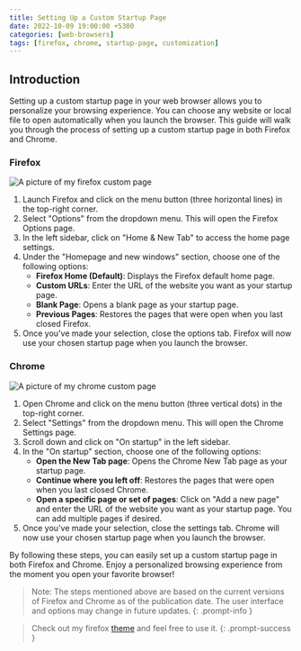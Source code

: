 ```yaml
---
title: Setting Up a Custom Startup Page
date: 2022-10-09 19:00:00 +5300
categories: [web-browsers]
tags: [firefox, chrome, startup-page, customization]
---
```


## Introduction

Setting up a custom startup page in your web browser allows you to personalize your browsing experience. You can choose any website or local file to open automatically when you launch the browser. This guide will walk you through the process of setting up a custom startup page in both Firefox and Chrome.

### Firefox

![A picture of my firefox custom page](https://raw.githubusercontent.com/fadh1l/TheBlog/main/_posts/assets/post3-firefox-startpage.png "Simple Start")

1. Launch Firefox and click on the menu button (three horizontal lines) in the top-right corner.
2. Select "Options" from the dropdown menu. This will open the Firefox Options page.
3. In the left sidebar, click on "Home & New Tab" to access the home page settings.
4. Under the "Homepage and new windows" section, choose one of the following options:
   - **Firefox Home (Default)**: Displays the Firefox default home page.
   - **Custom URLs**: Enter the URL of the website you want as your startup page.
   - **Blank Page**: Opens a blank page as your startup page.
   - **Previous Pages**: Restores the pages that were open when you last closed Firefox.
5. Once you've made your selection, close the options tab. Firefox will now use your chosen startup page when you launch the browser.

### Chrome

![A picture of my chrome custom page](https://raw.githubusercontent.com/fadh1l/TheBlog/main/_posts/assets/post3-chrome-startpage.png "Lazy kat")

1. Open Chrome and click on the menu button (three vertical dots) in the top-right corner.
2. Select "Settings" from the dropdown menu. This will open the Chrome Settings page.
3. Scroll down and click on "On startup" in the left sidebar.
4. In the "On startup" section, choose one of the following options:
   - **Open the New Tab page**: Opens the Chrome New Tab page as your startup page.
   - **Continue where you left off**: Restores the pages that were open when you last closed Chrome.
   - **Open a specific page or set of pages**: Click on "Add a new page" and enter the URL of the website you want as your startup page. You can add multiple pages if desired.
5. Once you've made your selection, close the settings tab. Chrome will now use your chosen startup page when you launch the browser.

By following these steps, you can easily set up a custom startup page in both Firefox and Chrome. Enjoy a personalized browsing experience from the moment you open your favorite browser!

> Note: The steps mentioned above are based on the current versions of Firefox and Chrome as of the publication date. The user interface and options may change in future updates.
{: .prompt-info }

> Check out my firefox [theme](https://github.com/fadh1l/simpleStart-custom-mod "Title") and feel free to use it.
{: .prompt-success }
